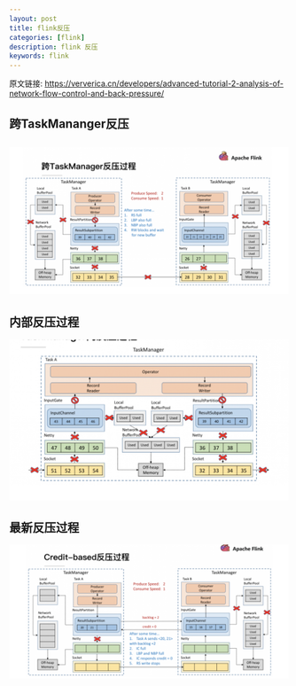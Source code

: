 ```yaml
---
layout: post
title: flink反压
categories: [flink]
description: flink 反压
keywords: flink
---
```

原文链接:
https://ververica.cn/developers/advanced-tutorial-2-analysis-of-network-flow-control-and-back-pressure/

## 跨TaskMananger反压

## ![flink-垮taskmanager反压过程](/images/posts/flink-垮taskmanager反压过程.png)

## 内部反压过程

![flink-内部反压过程](/images/posts/flink-内部反压过程.png)

## 最新反压过程

![flink-内部最新的反压](/images/posts/flink-内部最新的反压.png)

